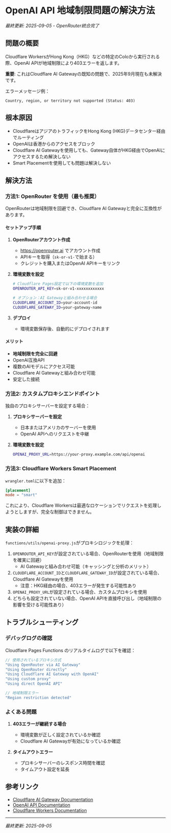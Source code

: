 # OpenAI API 地域制限問題の解決方法

*最終更新: 2025-09-05 - OpenRouter統合完了*

## 問題の概要

Cloudflare WorkersがHong Kong（HKG）などの特定のColoから実行される際、OpenAI APIが地域制限により403エラーを返します。

**重要**: これはCloudflare AI Gatewayの既知の問題で、2025年9月現在も未解決です。

エラーメッセージ例：
```
Country, region, or territory not supported (Status: 403)
```

## 根本原因

- CloudflareはアジアのトラフィックをHong Kong (HKG)データセンター経由でルーティング
- OpenAIは香港からのアクセスをブロック
- Cloudflare AI Gatewayを使用しても、Gateway自体がHKG経由でOpenAIにアクセスするため解決しない
- Smart Placementを使用しても問題は解決しない

## 解決方法

### 方法1: OpenRouter を使用（最も推奨）

OpenRouterは地域制限を回避でき、Cloudflare AI Gatewayと完全に互換性があります。

#### セットアップ手順

1. **OpenRouterアカウント作成**
   - https://openrouter.ai でアカウント作成
   - APIキーを取得（`sk-or-v1-`で始まる）
   - クレジットを購入またはOpenAI APIキーをリンク

2. **環境変数を設定**
   ```bash
   # Cloudflare Pages設定で以下の環境変数を追加
   OPENROUTER_API_KEY=sk-or-v1-xxxxxxxxxxxx
   
   # オプション：AI Gatewayと組み合わせる場合
   CLOUDFLARE_ACCOUNT_ID=your-account-id
   CLOUDFLARE_GATEWAY_ID=your-gateway-name
   ```

3. **デプロイ**
   - 環境変数保存後、自動的にデプロイされます

#### メリット
- **地域制限を完全に回避**
- OpenAI互換API
- 複数のAIモデルにアクセス可能
- Cloudflare AI Gatewayと組み合わせ可能
- 安定した接続

### 方法2: カスタムプロキシエンドポイント

独自のプロキシサーバーを設定する場合：

1. **プロキシサーバーを設定**
   - 日本またはアメリカのサーバーを使用
   - OpenAI APIへのリクエストを中継

2. **環境変数を設定**
   ```bash
   OPENAI_PROXY_URL=https://your-proxy.example.com/api/openai
   ```

### 方法3: Cloudflare Workers Smart Placement

`wrangler.toml`に以下を追加：

```toml
[placement]
mode = "smart"
```

これにより、Cloudflare Workersは最適なロケーションでリクエストを処理しようとしますが、完全な制御はできません。

## 実装の詳細

`functions/utils/openai-proxy.js`がプロキシロジックを処理：

1. `OPENROUTER_API_KEY`が設定されている場合、OpenRouterを使用（地域制限を確実に回避）
   - AI Gatewayと組み合わせ可能（キャッシングと分析のメリット）
2. `CLOUDFLARE_ACCOUNT_ID`と`CLOUDFLARE_GATEWAY_ID`が設定されている場合、Cloudflare AI Gatewayを使用
   - 注意：HKG経由の場合、403エラーが発生する可能性あり
3. `OPENAI_PROXY_URL`が設定されている場合、カスタムプロキシを使用
4. どちらも設定されていない場合、OpenAI APIを直接呼び出し（地域制限の影響を受ける可能性あり）

## トラブルシューティング

### デバッグログの確認

Cloudflare Pages Functions のリアルタイムログで以下を確認：

```javascript
// 使用されているプロキシ方式
"Using OpenRouter via AI Gateway"
"Using OpenRouter directly"
"Using Cloudflare AI Gateway with OpenAI"
"Using custom proxy"
"Using direct OpenAI API"

// 地域制限エラー
"Region restriction detected"
```

### よくある問題

1. **403エラーが継続する場合**
   - 環境変数が正しく設定されているか確認
   - Cloudflare AI Gatewayが有効になっているか確認

2. **タイムアウトエラー**
   - プロキシサーバーのレスポンス時間を確認
   - タイムアウト設定を延長

## 参考リンク

- [Cloudflare AI Gateway Documentation](https://developers.cloudflare.com/ai-gateway/)
- [OpenAI API Documentation](https://platform.openai.com/docs/api-reference)
- [Cloudflare Workers Documentation](https://developers.cloudflare.com/workers/)

---

*最終更新: 2025-09-05*